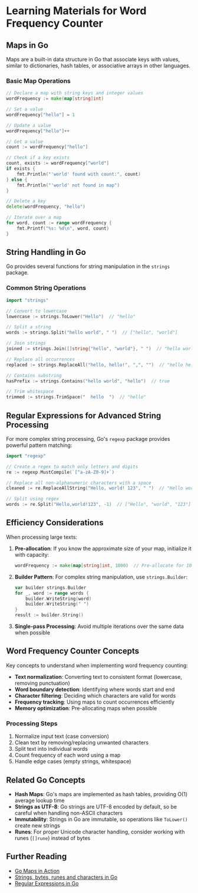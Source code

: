 # Learning Materials for Word Frequency Counter

## Maps in Go

Maps are a built-in data structure in Go that associate keys with values, similar to dictionaries, hash tables, or associative arrays in other languages.

### Basic Map Operations

```go
// Declare a map with string keys and integer values
wordFrequency := make(map[string]int)

// Set a value
wordFrequency["hello"] = 1

// Update a value
wordFrequency["hello"]++

// Get a value
count := wordFrequency["hello"]

// Check if a key exists
count, exists := wordFrequency["world"]
if exists {
    fmt.Println("'world' found with count:", count)
} else {
    fmt.Println("'world' not found in map")
}

// Delete a key
delete(wordFrequency, "hello")

// Iterate over a map
for word, count := range wordFrequency {
    fmt.Printf("%s: %d\n", word, count)
}
```

## String Handling in Go

Go provides several functions for string manipulation in the `strings` package.

### Common String Operations

```go
import "strings"

// Convert to lowercase
lowercase := strings.ToLower("Hello")  // "hello"

// Split a string
words := strings.Split("hello world", " ")  // ["hello", "world"]

// Join strings
joined := strings.Join([]string{"hello", "world"}, " ")  // "hello world"

// Replace all occurrences
replaced := strings.ReplaceAll("hello, hello!", ",", "")  // "hello hello!"

// Contains substring
hasPrefix := strings.Contains("hello world", "hello")  // true

// Trim whitespace
trimmed := strings.TrimSpace("  hello  ")  // "hello"
```

## Regular Expressions for Advanced String Processing

For more complex string processing, Go's `regexp` package provides powerful pattern matching:

```go
import "regexp"

// Create a regex to match only letters and digits
re := regexp.MustCompile(`[^a-zA-Z0-9]+`)

// Replace all non-alphanumeric characters with a space
cleaned := re.ReplaceAllString("Hello, world! 123", " ")  // "Hello world 123"

// Split using regex
words := re.Split("Hello,world!123", -1)  // ["Hello", "world", "123"]
```

## Efficiency Considerations

When processing large texts:

1. **Pre-allocation**: If you know the approximate size of your map, initialize it with capacity:
   ```go
   wordFrequency := make(map[string]int, 1000)  // Pre-allocate for 1000 words
   ```

2. **Builder Pattern**: For complex string manipulation, use `strings.Builder`:
   ```go
   var builder strings.Builder
   for _, word := range words {
       builder.WriteString(word)
       builder.WriteString(" ")
   }
   result := builder.String()
   ```

3. **Single-pass Processing**: Avoid multiple iterations over the same data when possible

## Word Frequency Counter Concepts

Key concepts to understand when implementing word frequency counting:

- **Text normalization**: Converting text to consistent format (lowercase, removing punctuation)
- **Word boundary detection**: Identifying where words start and end
- **Character filtering**: Deciding which characters are valid for words
- **Frequency tracking**: Using maps to count occurrences efficiently
- **Memory optimization**: Pre-allocating maps when possible

### Processing Steps
1. Normalize input text (case conversion)
2. Clean text by removing/replacing unwanted characters
3. Split text into individual words
4. Count frequency of each word using a map
5. Handle edge cases (empty strings, whitespace)

## Related Go Concepts

- **Hash Maps**: Go's maps are implemented as hash tables, providing O(1) average lookup time
- **Strings as UTF-8**: Go strings are UTF-8 encoded by default, so be careful when handling non-ASCII characters
- **Immutability**: Strings in Go are immutable, so operations like `ToLower()` create new strings
- **Runes**: For proper Unicode character handling, consider working with runes (`[]rune`) instead of bytes

## Further Reading

- [Go Maps in Action](https://blog.golang.org/maps)
- [Strings, bytes, runes and characters in Go](https://blog.golang.org/strings)
- [Regular Expressions in Go](https://gobyexample.com/regular-expressions) 